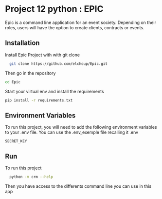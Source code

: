 
# Project 12 python : EPIC

Epic is a command line application for an event society. Depending on their roles, users will have the option to create clients, contracts or events. 



## Installation

Install Epic Project with with git clone

```bash
  git clone https://github.com/elchoup/Epic.git
```

Then go in the repository 

```bash
cd Epic
```

Start your virtual env and install the requirements 

```bash
pip install -r requirements.txt
```


    
## Environment Variables

To run this project, you will need to add the following environment variables to your .env file.
You can use the .env_exemple file recalling it .env

`SECRET_KEY`



## Run

To run this project

```bash
  python -m crm --help
```

Then you have access to the differents command line you can use in this app

